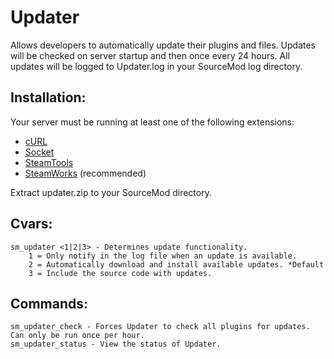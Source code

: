 # Updater

Allows developers to automatically update their plugins and files. Updates will be checked on server startup and then once every 24 hours. All updates will be logged to Updater.log in your SourceMod log directory.

## Installation:

Your server must be running at least one of the following extensions:
- [cURL](https://forums.alliedmods.net/showthread.php?t=152216)
- [Socket](https://forums.alliedmods.net/showthread.php?t=67640)
- [SteamTools](https://forums.alliedmods.net/forumdisplay.php?f=147)
- [SteamWorks](https://forums.alliedmods.net/showthread.php?t=229556) (recommended)

Extract updater.zip to your SourceMod directory.

## Cvars:

```
sm_updater <1|2|3> - Determines update functionality.
    1 = Only notify in the log file when an update is available.
    2 = Automatically download and install available updates. *Default
    3 = Include the source code with updates.
```

## Commands:

```
sm_updater_check - Forces Updater to check all plugins for updates. Can only be run once per hour.
sm_updater_status - View the status of Updater.
```
